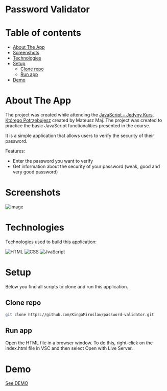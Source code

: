 # Password Validator

# Table of contents

- [About The App](#about-the-app)
- [Screenshots](#screenshots)
- [Technologies](#technologies)
- [Setup](#setup)
  - [Clone repo](#clone-repo)
  - [Run app](#run-app)
- [Demo](#demo)

# About The App

The project was created while attending the [JavaScript - Jedyny Kurs, Którego Potrzebujesz](https://www.udemy.com/course/javascript-jedyny-kurs-ktorego-potrzebujesz/) created by Mateusz Maj. The project was created to practice the basic JavaScript functionalities presented in the course.


It is a simple application that allows users to verify the security of their password.


Features:
- Enter the password you want to verify
- Get information about the security of your password (weak, good and very good password)


# Screenshots

![image](https://user-images.githubusercontent.com/106964401/229347906-2b904f0d-95d5-4d74-b66f-9a7db308312c.png)



# Technologies

Technologies used to build this application:

![HTML](https://img.shields.io/badge/HTML5-E34F26?style=for-the-badge&logo=html5&logoColor=white)
![CSS](https://img.shields.io/badge/CSS3-1572B6?style=for-the-badge&logo=css3&logoColor=white)
![JvaScript](https://img.shields.io/badge/JavaScript-F7DF1E?style=for-the-badge&logo=javascript&logoColor=black)


# Setup

Below you find all scripts to clone and run this application.

## Clone repo

```bash
git clone https://github.com/KingaMiroslaw/password-validator.git
```

## Run app

Open the HTML file in a browser window. To do this, right-click on the index.html file in VSC and then select Open with Live Server.


# Demo

[See DEMO](https://kingamiroslaw.github.io/password-validator/)
